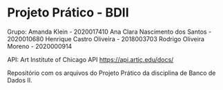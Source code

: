 # Projeto Prático - BDII
Grupo:
  Amanda Klein - 2020017410
  Ana Clara Nascimento dos Santos - 2020010680
  Henrique Castro Oliveira - 2018003703
  Rodrigo Oliveira Moreno - 2020000914
  
 API: 
  Art Institute of Chicago API
  https://api.artic.edu/docs/

Repositório com os arquivos do Projeto Prático da disciplina de Banco de Dados II. 

